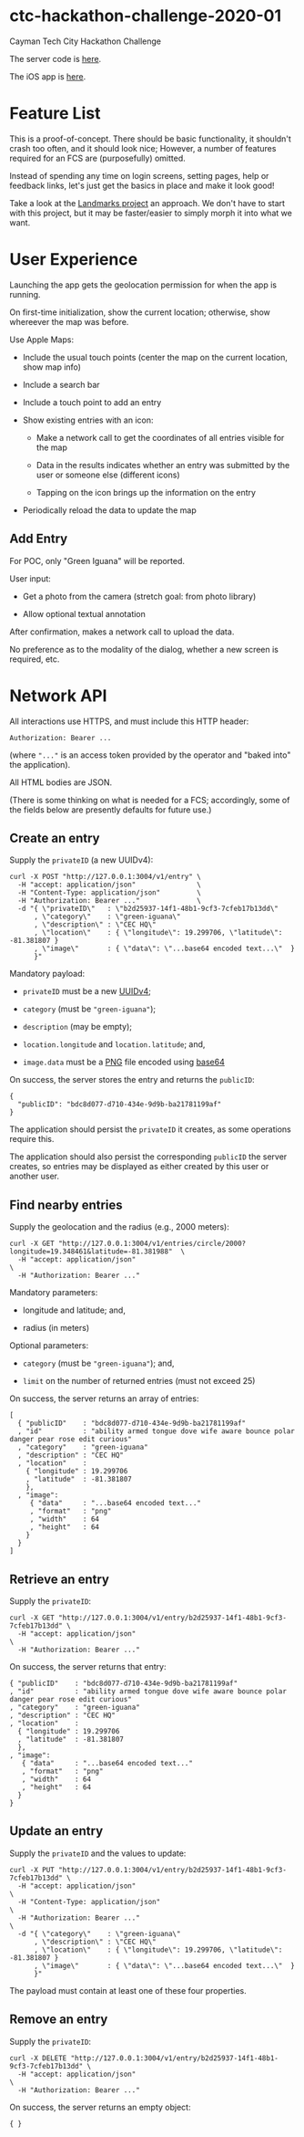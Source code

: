 # ctc-hackathon-challenge-2020-01
Cayman Tech City Hackathon Challenge

The server code is [here](https://github.com/brave-experiments/ctc-hackathon-challenge-2020-01-server).

The iOS app is [here](TBD).

# Feature List
This is a proof-of-concept.
There should be basic functionality, it shouldn't crash too often, and it should look nice;
However,
a number of features required for an FCS are (purposefully) omitted.

Instead of spending any time on login screens, setting pages, help or feedback links, 
let's just get the basics in place and make it look good!

Take a look at the [Landmarks project](https://developer.apple.com/tutorials/swiftui/creating-and-combining-views) an approach.
We don't have to start with this project,
but it may be faster/easier to simply morph it into what we want.

# User Experience
Launching the app gets the geolocation permission for when the app is running.

On first-time initialization, show the current location; otherwise, show whereever the map was before.

Use Apple Maps: 

- Include the usual touch points (center the map on the current location, show map info)

- Include a search bar

- Include a touch point to add an entry

- Show existing entries with an icon:

    - Make a network call to get the coordinates of all entries visible for the map
    
    - Data in the results indicates whether an entry was submitted by the user or someone else (different icons)

    - Tapping on the icon brings up the information on the entry

- Periodically reload the data to update the map

## Add Entry
For POC, only "Green Iguana" will be reported.

User input:

- Get a photo from the camera (stretch goal: from photo library)

- Allow optional textual annotation

After confirmation,
makes a network call to upload the data.

No preference as to the modality of the dialog, whether a new screen is required, etc.

# Network API
All interactions use HTTPS,
and must include this HTTP header:

    Authorization: Bearer ...

(where `"..."` is an access token provided by the operator and "baked into" the application).

All HTML bodies are JSON.

(There is some thinking on what is needed for a FCS;
accordingly, some of the fields below are presently defaults for future use.)

## Create an entry

Supply the `privateID` (a new UUIDv4):

    curl -X POST "http://127.0.0.1:3004/v1/entry" \
      -H "accept: application/json"               \
      -H "Content-Type: application/json"         \
      -H "Authorization: Bearer ..."              \
      -d "{ \"privateID\"   : \"b2d25937-14f1-48b1-9cf3-7cfeb17b13dd\"
          , \"category\"    : \"green-iguana\"
          , \"description\" : \"CEC HQ\"
          , \"location\"    : { \"longitude\": 19.299706, \"latitude\": -81.381807 }
          , \"image\"       : { \"data\": \"...base64 encoded text...\"  }
          }"

Mandatory payload:

- `privateID` must be a new [UUIDv4](https://en.wikipedia.org/wiki/Universally_unique_identifier#Version_4_(random));

- `category` (must be `"green-iguana"`);

- `description` (may be empty);

- `location.longitude` and  `location.latitude`; and,

- `image.data` must be a [PNG](https://en.wikipedia.org/wiki/Portable_Network_Graphics) file encoded using
[base64](https://en.wikipedia.org/wiki/Base64)


On success,
the server stores the entry and returns the `publicID`:

    {
      "publicID": "bdc8d077-d710-434e-9d9b-ba21781199af"
    }

The application should persist the `privateID` it creates,
as some operations require this.

The application should also persist the corresponding `publicID` the server creates,
so entries may be displayed as either created by this user or another user.

## Find nearby entries

Supply the geolocation and the radius (e.g., 2000 meters):

    curl -X GET "http://127.0.0.1:3004/v1/entries/circle/2000?longitude=19.348461&latitude=-81.381988"  \
      -H "accept: application/json"                                                                     \
      -H "Authorization: Bearer ..."

Mandatory parameters:

- longitude and latitude; and,

- radius (in meters)

Optional parameters:

- `category` (must be `"green-iguana"`); and,

- `limit` on the number of returned entries (must not exceed 25)

On success,
the server returns an array of entries:

    [
      { "publicID"    : "bdc8d077-d710-434e-9d9b-ba21781199af"
      , "id"          : "ability armed tongue dove wife aware bounce polar danger pear rose edit curious"
      , "category"    : "green-iguana"
      , "description" : "CEC HQ"
      , "location"    :
        { "longitude" : 19.299706
        , "latitude"  : -81.381807
        },
      , "image":
         { "data"     : "...base64 encoded text..."
         , "format"   : "png"
         , "width"    : 64
         , "height"   : 64
        }
      }
    ]

## Retrieve an entry

Supply the `privateID`:

    curl -X GET "http://127.0.0.1:3004/v1/entry/b2d25937-14f1-48b1-9cf3-7cfeb17b13dd" \
      -H "accept: application/json"                                                   \
      -H "Authorization: Bearer ..."

On success,
the server returns that entry:

    { "publicID"    : "bdc8d077-d710-434e-9d9b-ba21781199af"
    , "id"          : "ability armed tongue dove wife aware bounce polar danger pear rose edit curious"
    , "category"    : "green-iguana"
    , "description" : "CEC HQ"
    , "location"    :
      { "longitude" : 19.299706
      , "latitude"  : -81.381807
      },
    , "image":
       { "data"     : "...base64 encoded text..."
       , "format"   : "png"
       , "width"    : 64
       , "height"   : 64
      }
    }

## Update an entry

Supply the `privateID` and the values to update:

    curl -X PUT "http://127.0.0.1:3004/v1/entry/b2d25937-14f1-48b1-9cf3-7cfeb17b13dd" \
      -H "accept: application/json"                                                   \
      -H "Content-Type: application/json"                                             \
      -H "Authorization: Bearer ..."                                                  \
      -d "{ \"category\"    : \"green-iguana\"
          , \"description\" : \"CEC HQ\"
          , \"location\"    : { \"longitude\": 19.299706, \"latitude\": -81.381807 }
          , \"image\"       : { \"data\": \"...base64 encoded text...\"  }
          }"

The payload must contain at least one of these four properties.

## Remove an entry

Supply the `privateID`:

    curl -X DELETE "http://127.0.0.1:3004/v1/entry/b2d25937-14f1-48b1-9cf3-7cfeb17b13dd" \
      -H "accept: application/json"                                                      \
      -H "Authorization: Bearer ..."

On success,
the server returns an empty object:

    { }
